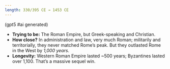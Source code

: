 ```yaml
---
length: 330/395 CE → 1453 CE
---
```


(gpt5 #ai generated)

- **Trying to be:** The Roman Empire, but Greek-speaking and Christian.
- **How close?** In administration and law, very much Roman; militarily and territorially, they never matched Rome’s peak. But they outlasted Rome in the West by *1,000 years*.
- **Longevity:** Western Roman Empire lasted ~500 years; Byzantines lasted over 1,100. That’s a massive sequel win.
